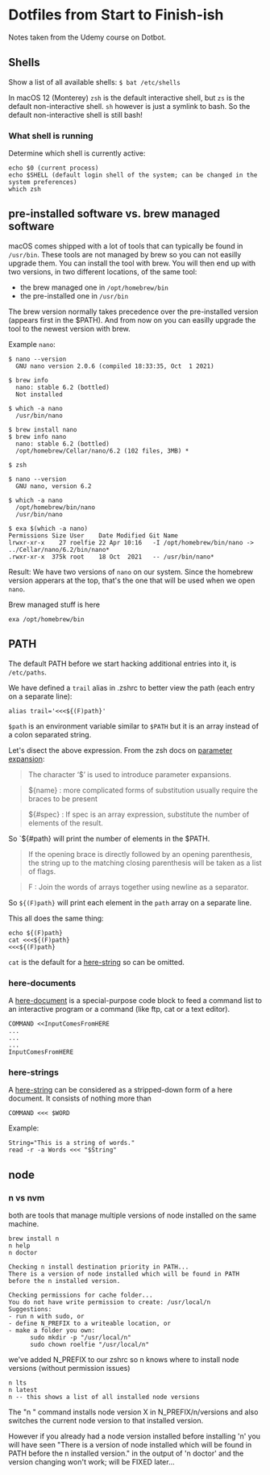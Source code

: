# Dotfiles from Start to Finish-ish

Notes taken from the Udemy course on Dotbot.

## Shells

Show a list of all available shells: `$ bat /etc/shells`

In macOS 12 (Monterey) `zsh` is the default interactive shell, but `zs` is the default non-interactive shell. `sh` however is just a symlink to bash. So the default non-interactive shell is still bash!

### What shell is running

Determine which shell is currently active:

```
echo $0 (current process)
echo $SHELL (default login shell of the system; can be changed in the system preferences) 
which zsh 
```

## pre-installed software vs. brew managed software

macOS comes shipped with a lot of tools that can typically be found in `/usr/bin`. These tools are not managed by brew so you can not easilly upgrade them. You can install the tool with brew. You will then end up with two versions, in two different locations, of the same tool:
 * the brew managed one in `/opt/homebrew/bin`
 * the pre-installed one in `/usr/bin`

The brew version normally takes precedence over the pre-installed version (appears first in the $PATH). And from now on you can easilly upgrade the tool to the newest version with brew.

Example `nano`:

```
$ nano --version 
  GNU nano version 2.0.6 (compiled 18:33:35, Oct  1 2021)

$ brew info 
  nano: stable 6.2 (bottled)
  Not installed

$ which -a nano
  /usr/bin/nano

$ brew install nano
$ brew info nano
  nano: stable 6.2 (bottled)
  /opt/homebrew/Cellar/nano/6.2 (102 files, 3MB) *  

$ zsh

$ nano --version
  GNU nano, version 6.2

$ which -a nano
  /opt/homebrew/bin/nano
  /usr/bin/nano

$ exa $(which -a nano)
Permissions Size User    Date Modified Git Name
lrwxr-xr-x    27 roelfie 22 Apr 10:16   -I /opt/homebrew/bin/nano -> ../Cellar/nano/6.2/bin/nano*
.rwxr-xr-x  375k root    18 Oct  2021   -- /usr/bin/nano*
```

Result: We have two versions of `nano` on our system. Since the homebrew version apperars at the top, that's the one that will be used when we open `nano`.

Brew managed stuff is here
```
exa /opt/homebrew/bin
```

## PATH

The default PATH before we start hacking additional entries into it, is `/etc/paths`.

We have defined a `trail` alias in .zshrc to better view the path (each entry on a separate line):

```
alias trail='<<<${(F)path}'
```

`$path` is an environment variable similar to `$PATH` but it is an array instead of a colon separated string.

Let's disect the above expression.
From the zsh docs on [parameter expansion](https://zsh.sourceforge.io/Doc/Release/Expansion.html#Parameter-Expansion):


> The character ‘\$’ is used to introduce parameter expansions. 

> ${name} : more complicated forms of substitution usually require the braces to be present

> ${#spec} : If spec is an array expression, substitute the number of elements of the result.

So `${#path} will print the number of elements in the $PATH.

> If the opening brace is directly followed by an opening parenthesis, the string up to the matching closing parenthesis will be taken as a list of flags.

> F : Join the words of arrays together using newline as a separator.

So `${(F)path}` will print each element in the `path` array on a separate line.

This all does the same thing:

```
echo ${(F)path}
cat <<<${(F)path}
<<<${(F)path}
```

`cat` is the default for a [here-string](https://tldp.org/LDP/abs/html/x17837.html) so can be omitted. 

### here-documents

A [here-document](https://tldp.org/LDP/abs/html/here-docs.html) is a special-purpose code block to feed a command list to an interactive program or a command (like ftp, cat or a text editor).

```
COMMAND <<InputComesFromHERE
...
...
...
InputComesFromHERE
```

### here-strings

A [here-string](https://tldp.org/LDP/abs/html/x17837.html) can be considered as a stripped-down form of a here document.
It consists of nothing more than 

```
COMMAND <<< $WORD
```

Example:

```
String="This is a string of words."
read -r -a Words <<< "$String"
```

## node

### n vs nvm

both are tools that manage multiple versions of node installed on the same machine.

```
brew install n
n help
n doctor
```

```
Checking n install destination priority in PATH...
There is a version of node installed which will be found in PATH before the n installed version.

Checking permissions for cache folder...
You do not have write permission to create: /usr/local/n
Suggestions:
- run n with sudo, or
- define N_PREFIX to a writeable location, or
- make a folder you own:
      sudo mkdir -p "/usr/local/n"
      sudo chown roelfie "/usr/local/n"
```

we've added N_PREFIX to our zshrc so n knows where to install node versions (without permission issues)

```
n lts
n latest
n -- this shows a list of all installed node versions
```

The "n <version>" command installs node version X in N_PREFIX/n/versions and also switches the current node version to that installed version.

However if you already had a node version installed before installing 'n' you will have seen "There is a version of node installed which will be found in PATH before the n installed version." in the output of 'n doctor' and the version changing won't work; will be FIXED later...

